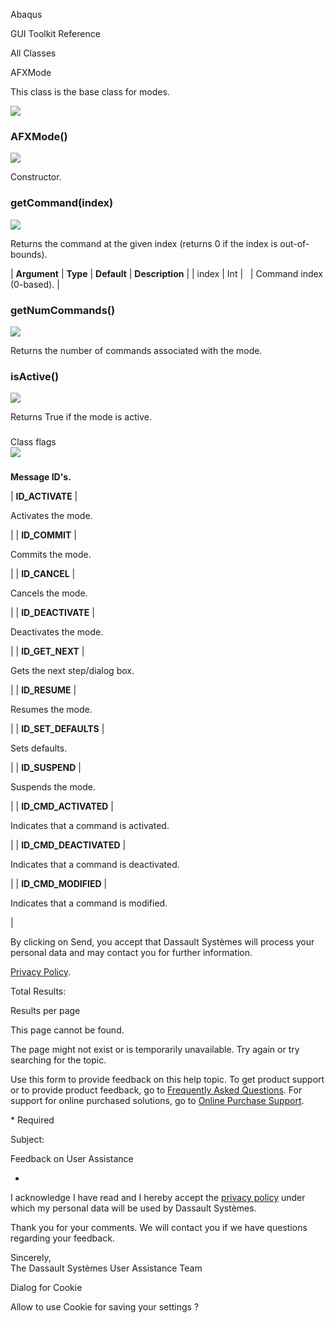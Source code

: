 Abaqus

GUI Toolkit Reference

All Classes

AFXMode

This class is the base class for modes.

![](https://help.3ds.com/2023/English/DSSIMULIA_Established/SIMACAERefImages/gui-afxmode.png)

### AFXMode()  
![](https://help.3ds.com/2023/English/DSSIMULIA_Established/IconsReference/butix_top_wline.png)

Constructor.

### getCommand(index)  
![](https://help.3ds.com/2023/English/DSSIMULIA_Established/IconsReference/butix_top_wline.png)

Returns the command at the given index (returns 0 if the index is out-of-bounds).

| **Argument** | **Type** | **Default** | **Description** |
| index | Int |   | Command index (0-based). |

### getNumCommands()  
![](https://help.3ds.com/2023/English/DSSIMULIA_Established/IconsReference/butix_top_wline.png)

Returns the number of commands associated with the mode.

### isActive()  
![](https://help.3ds.com/2023/English/DSSIMULIA_Established/IconsReference/butix_top_wline.png)

Returns True if the mode is active.

###   
Class flags  
![](https://help.3ds.com/2023/English/DSSIMULIA_Established/IconsReference/butix_top_wline.png)

### 

**Message ID's.**

| **ID_ACTIVATE** | 

Activates the mode.

 |
| **ID_COMMIT** | 

Commits the mode.

 |
| **ID_CANCEL** | 

Cancels the mode.

 |
| **ID_DEACTIVATE** | 

Deactivates the mode.

 |
| **ID\_GET\_NEXT** | 

Gets the next step/dialog box.

 |
| **ID_RESUME** | 

Resumes the mode.

 |
| **ID\_SET\_DEFAULTS** | 

Sets defaults.

 |
| **ID_SUSPEND** | 

Suspends the mode.

 |
| **ID\_CMD\_ACTIVATED** | 

Indicates that a command is activated.

 |
| **ID\_CMD\_DEACTIVATED** | 

Indicates that a command is deactivated.

 |
| **ID\_CMD\_MODIFIED** | 

Indicates that a command is modified.

 |

By clicking on Send, you accept that Dassault Systèmes will process your personal data and may contact you for further information.

[Privacy Policy](https://www.3ds.com/privacy-policy).

Total Results:

Results per page

This page cannot be found.

The page might not exist or is temporarily unavailable. Try again or try searching for the topic.

Use this form to provide feedback on this help topic. To get product support or to provide product feedback, go to [Frequently Asked Questions](https://3ds.one/PO). For support for online purchased solutions, go to [Online Purchase Support](https://3ds.one/Q8).

\* Required

Subject:

Feedback on User Assistance

*

I acknowledge I have read and I hereby accept the [privacy policy](https://www.3ds.com/privacy-policy) under which my personal data will be used by Dassault Systèmes.

Thank you for your comments. We will contact you if we have questions regarding your feedback.

Sincerely,  
The Dassault Systèmes User Assistance Team

Dialog for Cookie

Allow to use Cookie for saving your settings ?